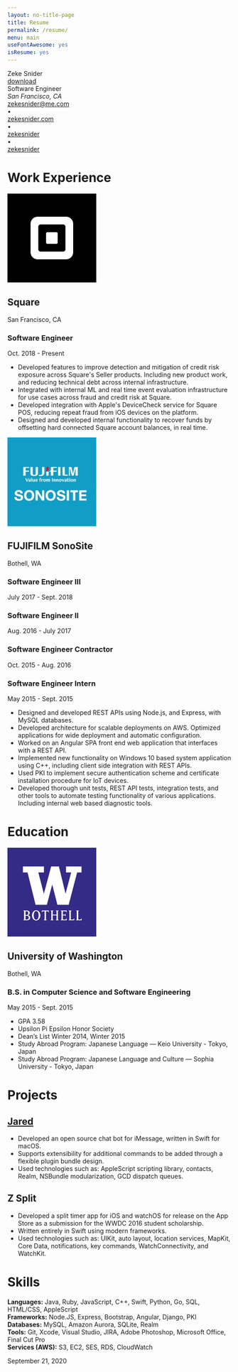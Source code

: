 ```yaml
---
layout: no-title-page
title: Resume
permalink: /resume/
menu: main
useFontAwesome: yes
isResume: yes
---
```


<div class="personal-information">
	<div class="resume-heading-container" id="top-resume-header">
		<span class="name-container">
			<span class="zeke-title">Zeke</span> 
			<span class="snider-title">Snider</span>
		</span>
		<div class="download-button">
			<a href="/assets/resume.pdf">
				<span><i class="fas fa-arrow-down"></i> download</span>
			</a>
		</div>
	</div>
	<span class="software-engineer">Software Engineer<br></span> 
	<span class="my-location"><i>San Francisco, CA</i></span>
</div>

<div class="resume-heading-container">
	<div class="resume-contact-single">
		<i class="far fa-envelope"></i>
		<a href="mailto://zekesnider@me.com"> <span class="username">zekesnider@me.com</span></a>
	</div>
	<div class="contact-spacer">•</div>
	<div class="resume-contact-single">
		<i class="fas fa-home"></i>
		<span><a href="https://zeke.dev">zekesnider.com</a></span>
	</div>
	<div class="contact-spacer">•</div>
	<div class="resume-contact-single">
		<i class="fab fa-linkedin"></i>
		<a href="https://linkedin.com/in/zekesnider"><span>zekesnider</span></a>
	</div>
	<div class="contact-spacer">•</div>
	<div class="resume-contact-single">
		<i class="fab fa-github-square"></i>
		<a href="https://github.com/ZekeSnider">
			<span class="username">zekesnider</span>
		</a>
	</div>
</div>

<div>
	<div class="resume-heading-container">
		<h1 class="resume-heading"> Work Experience </h1>
		<span class="resume-heading-line"/>
	</div>
	<div class="company-container">
		<img class="company-icon" src="/assets/square.jpeg" alt="Square Logo">
		<h2 class="company-title"> Square </h2>
		<span class="company-location">San Francisco, CA</span>
	</div>
	<div class="job-title-container">
		<h3 class="job-title"> Software Engineer </h3>
		<span class="job-title-date">Oct. 2018 - Present</span>
	</div>
	<ul class="experience-content">
		<li>Developed features to improve detection and mitigation of credit risk exposure across Square's Seller products. Including new product work, and reducing technical debt across internal infrastructure.</li>
		<li>Integrated with internal ML and real time event evaluation infrastructure for use cases across fraud and credit risk at Square.</li>
		<li>Developed integration with Apple's DeviceCheck service for Square POS, reducing repeat fraud from iOS devices on the platform.</li>
		<li>Designed and developed internal functionality to recover funds by offsetting hard connected Square account balances, in real time.</li>
	</ul>
	<div class="company-container">
		<img class="company-icon" src="/assets/sonosite.jpeg" alt="Sonosite Logo">
		<h2 class="company-title"> FUJIFILM SonoSite </h2>
		<span class="company-location">Bothell, WA</span>
	</div>
	<div class="job-title-container">
		<h3 class="job-title"> Software Engineer III </h3>
		<span class="job-title-date">July 2017 - Sept. 2018</span>
	</div>
	<div class="job-title-container">
		<h3 class="job-title"> Software Engineer II </h3>
		<span class="job-title-date">Aug. 2016 - July 2017</span>
	</div>
	<div class="job-title-container">
		<h3 class="job-title"> Software Engineer Contractor </h3>
		<span class="job-title-date">Oct. 2015 - Aug. 2016</span>
	</div>
	<div class="job-title-container">
		<h3 class="job-title"> Software Engineer Intern </h3>
		<span class="job-title-date">May 2015 - Sept. 2015</span>
	</div>
	<ul class="experience-content">
		<li>Designed and developed REST APIs using Node.js, and Express, with MySQL databases.</li>
		<li>Developed architecture for scalable deployments on AWS. Optimized applications for wide deployment and automatic configuration.</li>
		<li>Worked on an Angular SPA front end web application that interfaces with a REST API.</li>
		<li>Implemented new functionality on Windows 10 based system application using C++, including client side integration with REST APIs.</li>
		<li>Used PKI to implement secure authentication scheme and certificate installation procedure for IoT devices.</li>
		<li>Developed thorough unit tests, REST API tests, integration tests, and other tools to automate testing functionality of various applications. Including internal web based diagnostic tools.</li>
	</ul>
</div>

<div>
	<div class="resume-heading-container">
		<h1 class="resume-heading"> Education </h1>
		<span class="resume-heading-line"/>
	</div>
	<div class="company-container">
		<img class="company-icon" src="/assets/uwb.png" alt="UW Bothell Logo">
		<h2 class="company-title"> University of Washington </h2>
		<span class="company-location">Bothell, WA</span>
	</div>
	<div class="job-title-container">
		<h3 class="job-title"> B.S. in Computer Science and Software Engineering </h3>
		<span class="job-title-date">May 2015 - Sept. 2015</span>
	</div>
	<ul class="experience-content">
		<li>GPA 3.58</li>
		<li>Upsilon Pi Epsilon Honor Society</li>
		<li>Dean’s List Winter 2014, Winter 2015</li>
		<li>Study Abroad Program: Japanese Language — Keio University - Tokyo, Japan</li>
		<li>Study Abroad Program: Japanese Language and Culture — Sophia University - Tokyo, Japan</li>
	</ul>
	
</div>

<div>
	<div class="resume-heading-container">
		<h1 class="resume-heading"> Projects </h1>
		<span class="resume-heading-line"/>
	</div>
	<h2 class="company-title"> <a href="https://github.com/zekesnider/jared">Jared</a></h2>
	<ul class="experience-content">
		<li>Developed an open source chat bot for iMessage, written in Swift for macOS.</li>
		<li>Supports extensibility for additional commands to be added through a flexible plugin bundle design.</li>
		<li>Used technologies such as: AppleScript scripting library, contacts, Realm, NSBundle modularization, GCD dispatch queues.</li>
	</ul>
	<h2 class="company-title"> Z Split </h2>
	<ul class="experience-content">
		<li>Developed a split timer app for iOS and watchOS for release on the App Store as a submission for the WWDC 2016 student scholarship.</li>
		<li>Written entirely in Swift using modern frameworks.</li>
		<li>Used technologies such as: UIKit, auto layout, location services, MapKit, Core Data, notifications, key commands, WatchConnectivity, and WatchKit.</li>
	</ul>
	<div class="resume-heading-container">
		<h1 class="resume-heading"> Skills </h1>
		<span class="resume-heading-line"/>
	</div>
	<div class="experience-content">
		<p>
			<b>Languages:</b> Java, Ruby, JavaScript, C++, Swift, Python, Go, SQL, HTML/CSS, AppleScript<br>
			<b>Frameworks:</b> Node.JS, Express, Bootstrap, Angular, Django, PKI<br>
			<b>Databases:</b> MySQL, Amazon Aurora, SQLite, Realm<br>
			<b>Tools:</b> Git, Xcode, Visual Studio, JIRA, Adobe Photoshop, Microsoft Office, Final Cut Pro<br>
			<b>Services (AWS):</b> S3, EC2, SES, RDS, CloudWatch<br>
		</p>
	</div>
</div>

<div class="resume-date"> 
	<p>September 21, 2020</p>
</div>
